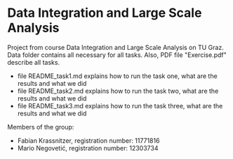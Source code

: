 # Data Integration and Large Scale Analysis
Project from course Data Integration and Large Scale Analysis on TU Graz. Data folder contains all necessary for all tasks. Also, PDF file "Exercise.pdf" describe all tasks.

- file README_task1.md explains how to run the task one, what are the results and what we did
- file README_task2.md explains how to run the task two, what are the results and what we did
- file README_task3.md explains how to run the task three, what are the results and what we did

Members of the group:
- Fabian Krassnitzer, registration number: 11771816
- Mario Negovetić, registration number: 12303734